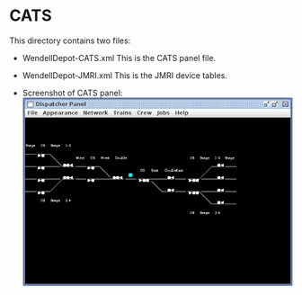 # CATS

This directory contains two files: 

- WendellDepot-CATS.xml This is the CATS panel file.

- WendellDepot-JMRI.xml This is the JMRI device tables.

- Screenshot of CATS panel: ![Screenshot of CATS panel](WendellDepot-CATS.png)

